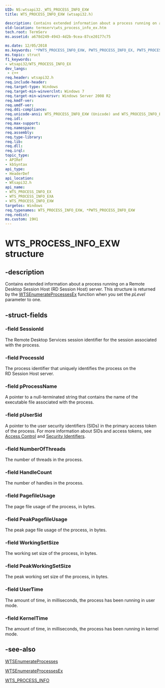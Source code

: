 ```yaml
---
UID: NS:wtsapi32._WTS_PROCESS_INFO_EXW
title: WTS_PROCESS_INFO_EXW (wtsapi32.h)

description: Contains extended information about a process running on a Remote Desktop Session Host (RD Session Host) server.
old-location: termserv\wts_process_info_ex.htm
tech.root: TermServ
ms.assetid: a678d249-4943-4d2b-9cea-87ce20177c75

ms.date: 12/05/2018
ms.keywords: '*PWTS_PROCESS_INFO_EXW, PWTS_PROCESS_INFO_EX, PWTS_PROCESS_INFO_EX structure pointer [Remote Desktop Services], WTS_PROCESS_INFO_EX, WTS_PROCESS_INFO_EX structure [Remote Desktop Services], WTS_PROCESS_INFO_EXA, WTS_PROCESS_INFO_EXW, termserv.wts_process_info_ex, wtsapi32/PWTS_PROCESS_INFO_EX, wtsapi32/WTS_PROCESS_INFO_EX, wtsapi32/WTS_PROCESS_INFO_EXA, wtsapi32/WTS_PROCESS_INFO_EXW'
ms.topic: struct
f1_keywords:
- wtsapi32/WTS_PROCESS_INFO_EX
dev_langs:
 - c++
req.header: wtsapi32.h
req.include-header: 
req.target-type: Windows
req.target-min-winverclnt: Windows 7
req.target-min-winversvr: Windows Server 2008 R2
req.kmdf-ver: 
req.umdf-ver: 
req.ddi-compliance: 
req.unicode-ansi: WTS_PROCESS_INFO_EXW (Unicode) and WTS_PROCESS_INFO_EXA (ANSI)
req.idl: 
req.max-support: 
req.namespace: 
req.assembly: 
req.type-library: 
req.lib: 
req.dll: 
req.irql: 
topic_type:
- APIRef
- kbSyntax
api_type:
- HeaderDef
api_location:
- Wtsapi32.h
api_name:
- WTS_PROCESS_INFO_EX
- WTS_PROCESS_INFO_EXA
- WTS_PROCESS_INFO_EXW
targetos: Windows
req.typenames: WTS_PROCESS_INFO_EXW, *PWTS_PROCESS_INFO_EXW
req.redist: 
ms.custom: 19H1
---
```


# WTS_PROCESS_INFO_EXW structure


## -description


Contains extended information about a process running on a Remote Desktop Session Host (RD Session Host) server. This structure is returned by the <a href="https://docs.microsoft.com/windows/desktop/api/wtsapi32/nf-wtsapi32-wtsenumerateprocessesexa">WTSEnumerateProcessesEx</a> function when you set the <i>pLevel</i> parameter to one.


## -struct-fields




### -field SessionId

The Remote Desktop Services session identifier for the session associated with the process.


### -field ProcessId

The process identifier that uniquely identifies the process on the RD Session Host server.


### -field pProcessName

A pointer to a null-terminated string that contains the name of the executable file associated with the process.


### -field pUserSid

A pointer to the user security identifiers (SIDs) in the primary access token of the process. For more 
      information about SIDs and access tokens, see 
      <a href="https://docs.microsoft.com/windows/desktop/SecAuthZ/access-control">Access Control</a> and 
      <a href="https://docs.microsoft.com/windows/desktop/SecAuthZ/security-identifiers">Security Identifiers</a>.


### -field NumberOfThreads

The number of threads in the process.


### -field HandleCount

The number of handles in the process.


### -field PagefileUsage

The page file usage of the process, in bytes.


### -field PeakPagefileUsage

The peak page file usage of the process, in bytes.


### -field WorkingSetSize

The working set size of the process, in bytes.


### -field PeakWorkingSetSize

The peak working set size of the process, in bytes.


### -field UserTime

The amount of time, in milliseconds, the process has been running in user mode.


### -field KernelTime

The amount of time, in milliseconds, the process has been running in kernel mode.


## -see-also




<a href="https://docs.microsoft.com/windows/desktop/api/wtsapi32/nf-wtsapi32-wtsenumerateprocessesa">WTSEnumerateProcesses</a>



<a href="https://docs.microsoft.com/windows/desktop/api/wtsapi32/nf-wtsapi32-wtsenumerateprocessesexa">WTSEnumerateProcessesEx</a>



<a href="https://docs.microsoft.com/windows/desktop/api/wtsapi32/ns-wtsapi32-wts_process_infoa">WTS_PROCESS_INFO</a>
 

 

